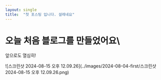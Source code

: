 ```yaml
---
layout: single
title:  "첫 포스팅 입니다. 설레네요"
---
```


# 오늘 처음 블로그를 만들었어요\

앞으로도 열심히!

![스크린샷 2024-08-15 오후 12.09.26](../images/2024-08-04-first/스크린샷 2024-08-15 오후 12.09.26.png)
